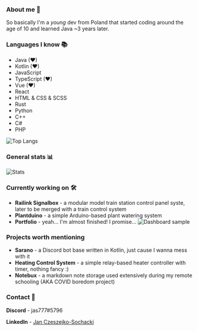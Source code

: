 ### About me 👀
So basically I'm a _young_ dev from Poland that started coding around the age of 10 and learned Java ~3 years later.

### Languages I know 📚
- Java (❤)
- Kotlin (❤)
- JavaScript
- TypeScript (❤)
- Vue (❤)
- React
- HTML & CSS & SCSS
- Rust
- Python
- C++
- C#
- PHP

![Top Langs](https://github-readme-stats.vercel.app/api/top-langs/?username=jas777&layout=compact&theme=radical&langs_count=10)

### General stats 📊

![Stats](https://github-readme-stats.vercel.app/api?username=jas777&count_private=true&show_icons=true&theme=radical)

### Currently working on 🛠
- **Railink Signalbox** - a modular model train station control panel syste, later to be merged with a train control system
- **Plantduino** - a simple Arduino-based plant watering system
- **Portfolio** - yeah... I'm almost finished! I promise...
![Dashboard sample](https://cdn.discordapp.com/attachments/258502145383464960/801511692613713920/unknown.png)

### Projects worth mentioning
- **Sarano** - a Discord bot base written in Kotlin, just cause I wanna mess with it
- **Heating Control System** - a simple relay-based heater controller with timer, nothing fancy :)
- **Notebux** - a markdown note storage used extensively during my remote schooling (AKA COVID boredom project)

### Contact 💌

**Discord** - jas777#5796

**LinkedIn** - [Jan Czeszejko-Sochacki](https://www.linkedin.com/in/jan-czeszejko-sochacki-a38369216/)
